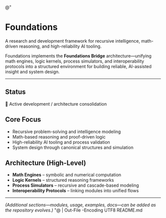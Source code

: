 @"
# Foundations

A research and development framework for recursive intelligence, math-driven reasoning, and high-reliability AI tooling.

Foundations implements the **Foundations Bridge** architecture—unifying math engines, logic kernels, process simulators, and interoperability protocols into a structured environment for building reliable, AI-assisted insight and system design.

---
 
## Status
🚧 Active development / architecture consolidation

## Core Focus
- Recursive problem-solving and intelligence modeling  
- Math-based reasoning and proof-driven logic  
- High-reliability AI tooling and process validation  
- System design through canonical structures and simulation

## Architecture (High-Level)
- **Math Engines** – symbolic and numerical computation
- **Logic Kernels** – structured reasoning frameworks
- **Process Simulators** – recursive and cascade-based modeling
- **Interoperability Protocols** – linking modules into unified flows

---
 
*(Additional sections—modules, usage, examples, docs—can be added as the repository evolves.)*
"@ | Out-File -Encoding UTF8 README.md
